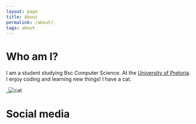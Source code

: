 ```yaml
---
layout: page
title: About
permalink: /about/
tags: about
---
```


# Who am I?
I am a student studying Bsc Computer Science. At the [University of Pretoria](http://www.up.ac.za). I enjoy coding and learning new things! I have a cat.

_![cat](https://raw.githubusercontent.com/Quantum-Sicarius/quantum-sicarius.github.io/master/images/my_cat.jpg)

# Social media

